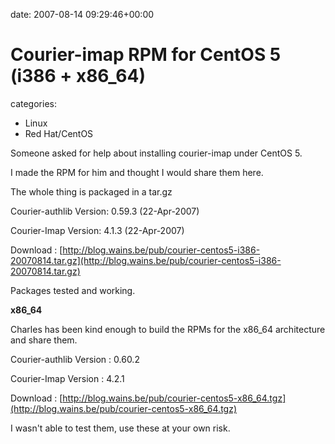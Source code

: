 


date: 2007-08-14 09:29:46+00:00


# Courier-imap RPM for CentOS 5 (i386 + x86_64)

categories:
- Linux
- Red Hat/CentOS


Someone asked for help about installing courier-imap under CentOS 5.

I made the RPM for him and thought I would share them here.

The whole thing is packaged in a tar.gz

Courier-authlib
Version:	0.59.3 (22-Apr-2007)

Courier-Imap
Version:	4.1.3 (22-Apr-2007)

Download : [http://blog.wains.be/pub/courier-centos5-i386-20070814.tar.gz](http://blog.wains.be/pub/courier-centos5-i386-20070814.tar.gz)

Packages tested and working.


**x86_64**

Charles has been kind enough to build the RPMs for the x86_64 architecture and share them.

Courier-authlib
Version : 0.60.2

Courier-Imap
Version : 4.2.1

Download : [http://blog.wains.be/pub/courier-centos5-x86_64.tgz](http://blog.wains.be/pub/courier-centos5-x86_64.tgz)

I wasn't able to test them, use these at your own risk.
